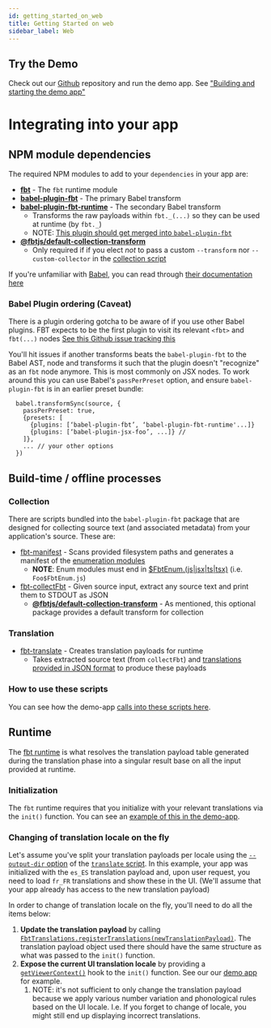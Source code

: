 ```yaml
---
id: getting_started_on_web
title: Getting Started on web
sidebar_label: Web
---
```


## Try the Demo

Check out our [Github](https://github.com/facebook/fbt) repository and run the demo app.
See ["Building and starting the demo app"](https://github.com/facebook/fbt/tree/main/demo-app#building-and-starting-the-demo-app)

# Integrating into your app

## NPM module dependencies

The required NPM modules to add to your `dependencies` in your app are:

- [**fbt**](https://www.npmjs.com/package/fbt) - The `fbt` runtime module
- [**babel-plugin-fbt**](https://www.npmjs.com/package/babel-plugin-fbt) - The primary Babel transform
- [**babel-plugin-fbt-runtime**](https://www.npmjs.com/package/babel-plugin-fbt-runtime) - The secondary Babel transform
  - Transforms the raw payloads within `fbt._(...)` so they can be used at runtime (by `fbt._`)
  - NOTE: [This plugin should get merged into `babel-plugin-fbt`](https://github.com/facebook/fbt/issues/125)
- [**@fbtjs/default-collection-transform**](https://www.npmjs.com/package/@fbtjs/default-collection-transform)
  - Only required if if you elect _not_ to pass a custom `--transform` nor `--custom-collector` in the [collection script](https://github.com/facebook/fbt/blob/3fc75eb5b3303db6041df098b5f77a94b5f36309/packages/babel-plugin-fbt/src/bin/collectFbt.js#L116-L152)

If you're unfamiliar with [Babel](https://babeljs.io/), you can read through [their documentation here](https://babeljs.io/)

### Babel Plugin ordering (Caveat)

There is a plugin ordering gotcha to be aware of if you use other Babel plugins.
FBT expects to be the first plugin to visit its relevant `<fbt>` and `fbt(...)` nodes
[See this Github issue tracking this](https://github.com/facebook/fbt/issues/40)

You'll hit issues if another transforms beats the `babel-plugin-fbt`
to the Babel AST, node and transforms it such that the plugin doesn't
"recognize" as an `fbt` node anymore. This is most commonly on JSX nodes.
To work around this you can use Babel's `passPerPreset` option, and ensure `babel-plugin-fbt` is in an earlier preset bundle:

```
  babel.transformSync(source, {
    passPerPreset: true,
    {presets: [
      {plugins: [‘babel-plugin-fbt’, ‘babel-plugin-fbt-runtime'...]}
      {plugins: [‘babel-plugin-jsx-foo’, ...]} //
    ]},
    ... // your other options
  })
```

## Build-time / offline processes

### Collection

There are scripts bundled into the `babel-plugin-fbt` package that are designed for collecting source text (and associated metadata) from your application's source.
These are:

- [fbt-manifest](https://github.com/facebook/fbt/blob/19531133625dab1d38995dcf578dcfdfa0b09048/packages/babel-plugin-fbt/package.json#L10) -
  Scans provided filesystem paths and generates a manifest of the [enumeration modules](https://facebook.github.io/fbt/docs/enums)
  - **NOTE**: Enum modules must end in [\$FbtEnum.(js|jsx|ts|tsx)](https://github.com/facebook/fbt/blob/3a5441708ca6b71c2c18fe5a952d1058a22306d1/packages/babel-plugin-fbt/bin/manifest.js#L66) (i.e. `Foo$FbtEnum.js`)
- [fbt-collectFbt](https://github.com/facebook/fbt/blob/19531133625dab1d38995dcf578dcfdfa0b09048/packages/babel-plugin-fbt/package.json#L9) -
  Given source input, extract any source text and print them to STDOUT as JSON
  - [**@fbtjs/default-collection-transform**](https://www.npmjs.com/package/@fbtjs/default-collection-transform) - As mentioned, this optional package provides a default transform for collection

### Translation

- [fbt-translate](https://github.com/facebook/fbt/blob/19531133625dab1d38995dcf578dcfdfa0b09048/packages/babel-plugin-fbt/package.json#L11) -
  Creates translation payloads for runtime
  - Takes extracted source text (from `collectFbt`) and [translations provided in JSON format](https://facebook.github.io/fbt/docs/translating) to produce these payloads

### How to use these scripts

You can see how the demo-app [calls into these scripts here](https://github.com/facebook/fbt/blob/3a5441708ca6b71c2c18fe5a952d1058a22306d1/demo-app/package.json#L11-L14).

## Runtime

The [fbt runtime](https://www.npmjs.com/package/fbt) is what resolves the translation payload table generated during the translation phase into a singular result base on all the input provided at runtime.

### Initialization

The `fbt` runtime requires that you initialize with your relevant translations via the `init()` function. You can see an [example of this in the demo-app](https://github.com/facebook/fbt/blob/df2414ab3eb00a94b4a082d8f62e0e39e3053e40/demo-app/src/example/Example.react.js#L22-L27).

### Changing of translation locale on the fly

Let's assume you've split your translation payloads per locale using the [`--output-dir` option](https://github.com/facebook/fbt/blob/98d0516290975f614737387748769e235bf61216/packages/babel-plugin-fbt/bin/translate.js#L145-L153) of the [`translate` script](https://github.com/facebook/fbt/blob/main/packages/babel-plugin-fbt/src/bin/translate.js). In this example, your app was initialized with the `es_ES` translation payload and, upon user request, you need to load `fr_FR` translations and show these in the UI. (We'll assume that your app already has access to the new translation payload)

In order to change of translation locale on the fly, you'll need to do all the items below:

1. **Update the translation payload** by calling [`FbtTranslations.registerTranslations(newTranslationPayload)`](https://github.com/facebook/fbt/blob/f58d7c24e675c925d6d54dc33aa749b1640da200/runtime/nonfb/FbtTranslations.js#L49). The translation payload object used there should have the same structure as what was passed to the `init()` function.
1. **Expose the current UI translation locale** by providing a [`getViewerContext()`](https://github.com/facebook/fbt/blob/df2414ab3eb00a94b4a082d8f62e0e39e3053e40/runtime/shared/FbtHooks.js#L83) hook to the `init()` function. See our our [demo app](https://github.com/facebook/fbt/blob/df2414ab3eb00a94b4a082d8f62e0e39e3053e40/demo-app/src/example/Example.react.js#L17-L27) for example.
   1. NOTE: it's not sufficient to only change the translation payload because we apply various number variation and phonological rules based on the UI locale. I.e. If you forget to change of locale, you might still end up displaying incorrect translations.
